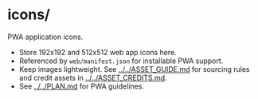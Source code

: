 # icons/

PWA application icons.

- Store 192x192 and 512x512 web app icons here.
- Referenced by `web/manifest.json` for installable PWA support.
- Keep images lightweight. See [../../ASSET_GUIDE.md](../../ASSET_GUIDE.md) for sourcing rules and
  credit assets in [../../ASSET_CREDITS.md](../../ASSET_CREDITS.md).
- See [../../PLAN.md](../../PLAN.md) for PWA guidelines.

